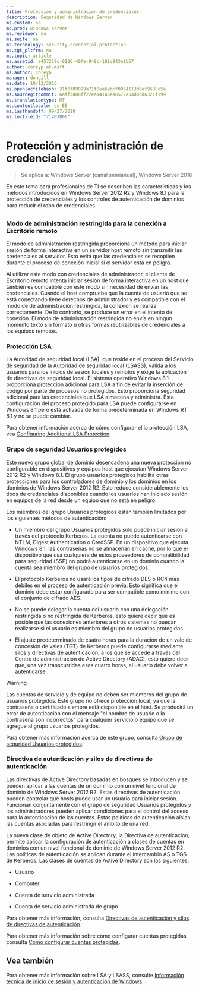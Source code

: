 ```yaml
---
title: Protección y administración de credenciales
description: Seguridad de Windows Server
ms.custom: na
ms.prod: windows-server
ms.reviewer: na
ms.suite: na
ms.technology: security-credential-protection
ms.tgt_pltfrm: na
ms.topic: article
ms.assetid: e457229c-0126-40fe-948c-101c943e1b57
author: coreyp-at-msft
ms.author: coreyp
manager: dongill
ms.date: 10/12/2016
ms.openlocfilehash: 31f0f89099a71f8ea6abcf0064113d6af9608c5a
ms.sourcegitcommit: 6aff3d88ff22ea141a6ea6572a5ad8dd6321f199
ms.translationtype: MT
ms.contentlocale: es-ES
ms.lasthandoff: 09/27/2019
ms.locfileid: "71403800"
---
```

# <a name="credentials-protection-and-management"></a>Protección y administración de credenciales

>Se aplica a: Windows Server (canal semianual), Windows Server 2016

En este tema para profesionales de TI se describen las características y los métodos introducidos en Windows Server 2012 R2 y Windows 8.1 para la protección de credenciales y los controles de autenticación de dominios para reducir el robo de credenciales.

## <a name="BKMK_CredentialsProtectionManagement"></a>
### <a name="restricted-admin-mode-for-remote-desktop-connection"></a>Modo de administración restringida para la conexión a Escritorio remoto
El modo de administración restringida proporciona un método para iniciar sesión de forma interactiva en un servidor host remoto sin transmitir las credenciales al servidor. Esto evita que las credenciales se recopilen durante el proceso de conexión inicial si el servidor está en peligro.

Al utilizar este modo con credenciales de administrador, el cliente de Escritorio remoto intenta iniciar sesión de forma interactiva en un host que también es compatible con este modo sin necesidad de enviar las credenciales. Cuando el host comprueba que la cuenta de usuario que se está conectando tiene derechos de administrador y es compatible con el modo de de administración restringida, la conexión se realiza correctamente. De lo contrario, se produce un error en el intento de conexión. El modo de administración restringida no envía en ningún momento texto sin formato u otras formas reutilizables de credenciales a los equipos remotos.

### <a name="lsa-protection"></a>Protección LSA
La Autoridad de seguridad local (LSA), que reside en el proceso del Servicio de seguridad de la Autoridad de seguridad local (LSASS), valida a los usuarios para los inicios de sesión locales y remotos y exige la aplicación de directivas de seguridad local. El sistema operativo Windows 8.1 proporciona protección adicional para LSA a fin de evitar la inserción de código por parte de procesos no protegidos. Esto proporciona seguridad adicional para las credenciales que LSA almacena y administra. Esta configuración del proceso protegido para LSA puede configurarse en Windows 8.1 pero está activada de forma predeterminada en Windows RT 8,1 y no se puede cambiar.

Para obtener información acerca de cómo configurar el la protección LSA, vea [Configuring Additional LSA Protection](configuring-additional-lsa-protection.md).

### <a name="protected-users-security-group"></a>Grupo de seguridad Usuarios protegidos
Este nuevo grupo global de dominio desencadena una nueva protección no configurable en dispositivos y equipos host que ejecutan Windows Server 2012 R2 y Windows 8.1. El grupo usuarios protegidos habilita otras protecciones para los controladores de dominio y los dominios en los dominios de Windows Server 2012 R2. Esto reduce considerablemente los tipos de credenciales disponibles cuando los usuarios han iniciado sesión en equipos de la red desde un equipo que no está en peligro.

Los miembros del grupo Usuarios protegidos están también limitados por los siguientes métodos de autenticación:

-   Un miembro del grupo Usuarios protegidos solo puede iniciar sesión a través del protocolo Kerberos. La cuenta no puede autenticarse con NTLM, Digest Authentication o CredSSP. En un dispositivo que ejecuta Windows 8.1, las contraseñas no se almacenan en caché, por lo que el dispositivo que usa cualquiera de estos proveedores de compatibilidad para seguridad (SSP) no podrá autenticarse en un dominio cuando la cuenta sea miembro del grupo de usuarios protegidos.

-   El protocolo Kerberos no usará los tipos de cifrado DES o RC4 más débiles en el proceso de autenticación previa. Esto significa que el dominio debe estar configurado para ser compatible como mínimo con el conjunto de cifrado AES.

-   No se puede delegar la cuenta del usuario con una delegación restringida o no restringida de Kerberos. esto quiere decir que es posible que las conexiones anteriores a otros sistemas no puedan realizarse si el usuario es miembro del grupo de usuarios protegidos.

-   El ajuste predeterminado de cuatro horas para la duración de un vale de concesión de vales (TGT) de Kerberos puede configurarse mediante silos y directivas de autenticación, a los que se accede a través del Centro de administración de Active Directory (ADAC). esto quiere decir que, una vez transcurridas esas cuatro horas, el usuario debe volver a autenticarse.

> [!WARNING]
> Las cuentas de servicio y de equipo no deben ser miembros del grupo de usuarios protegidos. Este grupo no ofrece protección local, ya que la contraseña o certificado siempre está disponible en el host. Se producirá un error de autenticación con el mensaje "el nombre de usuario o la contraseña son incorrectos" para cualquier servicio o equipo que se agregue al grupo usuarios protegidos.

Para obtener más información acerca de este grupo, consulta [Grupo de seguridad Usuarios protegidos](protected-users-security-group.md).

### <a name="authentication-policy-and-authentication-policy-silos"></a>Directiva de autenticación y silos de directivas de autenticación
Las directivas de Active Directory basadas en bosques se introducen y se pueden aplicar a las cuentas de un dominio con un nivel funcional de dominio de Windows Server 2012 R2. Estas directivas de autenticación pueden controlar qué hosts puede usar un usuario para iniciar sesión. Funcionan conjuntamente con el grupo de seguridad Usuarios protegidos y los administradores pueden aplicar condiciones para el control del acceso para la autenticación de las cuentas. Estas políticas de autenticación aíslan las cuentas asociadas para restringir el ámbito de una red.

La nueva clase de objeto de Active Directory, la Directiva de autenticación, permite aplicar la configuración de autenticación a clases de cuentas en dominios con un nivel funcional de dominio de Windows Server 2012 R2. Las políticas de autenticación se aplican durante el intercambio AS o TGS de Kerberos. Las clases de cuentas de Active Directory son las siguientes:

-   Usuario

-   Computer

-   Cuenta de servicio administrada

-   Cuenta de servicio administrada de grupo

Para obtener más información, consulta [Directivas de autenticación y silos de directivas de autenticación](authentication-policies-and-authentication-policy-silos.md).

Para obtener más información sobre cómo configurar cuentas protegidas, consulta [Cómo configurar cuentas protegidas](how-to-configure-protected-accounts.md).

## <a name="see-also"></a>Vea también
Para obtener más información sobre LSA y LSASS, consulte [Información técnica de inicio de sesión y autenticación de Windows](https://technet.microsoft.com/library/dn169029(v=ws.10).aspx).



